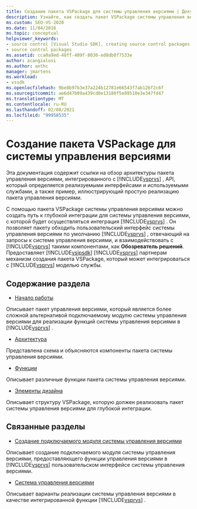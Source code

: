```yaml
---
title: Создание пакета VSPackage для системы управления версиями | Документация Майкрософт
description: Узнайте, как создать пакет VSPackage системы управления версиями, который создает путь глубокой интеграции для системы управления версиями для интеграции с Visual Studio.
ms.custom: SEO-VS-2020
ms.date: 11/04/2016
ms.topic: conceptual
helpviewer_keywords:
- source control [Visual Studio SDK], creating source control packages
- source control packages
ms.assetid: cca0a9ed-48ff-409f-8036-ed8db0f7533e
author: acangialosi
ms.author: anthc
manager: jmartens
ms.workload:
- vssdk
ms.openlocfilehash: 9be8b97b3e37a224b12781e66543f7ab126f2c6f
ms.sourcegitcommit: ae6d47b09a439cd0e13180f5e89510e3e347fd47
ms.translationtype: MT
ms.contentlocale: ru-RU
ms.lasthandoff: 02/08/2021
ms.locfileid: "99958535"
---
```

# <a name="create-a-source-control-vspackage"></a>Создание пакета VSPackage для системы управления версиями
Эта документация содержит ссылки на обзор архитектуры пакета управления версиями, интегрированного с [!INCLUDE[vsprvs](../../code-quality/includes/vsprvs_md.md)] , API, который определяется реализуемыми интерфейсами и используемыми службами, а также пример, иллюстрирующий простую реализацию пакета управления версиями.

 С помощью пакета VSPackage системы управления версиями можно создать путь к глубокой интеграции для системы управления версиями, с которой будет осуществляться интеграция [!INCLUDE[vsprvs](../../code-quality/includes/vsprvs_md.md)] . Он позволяет пакету обходить пользовательский интерфейс системы управления версиями по умолчанию [!INCLUDE[vsprvs](../../code-quality/includes/vsprvs_md.md)] , отвечающий на запросы к системе управления версиями, и взаимодействовать с [!INCLUDE[vsprvs](../../code-quality/includes/vsprvs_md.md)] такими компонентами, как **Обозреватель решений**. Предоставляет [!INCLUDE[vsipsdk](../../extensibility/includes/vsipsdk_md.md)] [!INCLUDE[vsprvs](../../code-quality/includes/vsprvs_md.md)] партнерам механизм создания пакета VSPackage, который может интегрироваться с [!INCLUDE[vsprvs](../../code-quality/includes/vsprvs_md.md)] моделью службы.

## <a name="in-this-section"></a>Содержание раздела
- [Начало работы](../../extensibility/internals/getting-started-with-source-control-vspackages.md)

 Описывает пакет управления версиями, который является более сложной альтернативой подключаемому модулю системы управления версиями для реализации функций системы управления версиями в [!INCLUDE[vsprvs](../../code-quality/includes/vsprvs_md.md)] .

- [Архитектура](../../extensibility/internals/source-control-vspackage-architecture.md)

 Представлена схема и объясняются компоненты пакета системы управления версиями.

- [Функции](../../extensibility/internals/source-control-vspackage-features.md)

 Описывает различные функции пакета системы управления версиями.

- [Элементы дизайна](../../extensibility/internals/source-control-vspackage-design-elements.md)

 Описывает структуру VSPackage, которую должен реализовать пакет системы управления версиями для глубокой интеграции.

## <a name="related-sections"></a>Связанные разделы
- [Создание подключаемого модуля системы управления версиями](../../extensibility/internals/creating-a-source-control-plug-in.md)

 Описывает создание подключаемого модуля системы управления версиями, предоставляющего функции управления версиями в [!INCLUDE[vsprvs](../../code-quality/includes/vsprvs_md.md)] пользовательском интерфейсе системы управления версиями.

- [Система управления версиями](../../extensibility/internals/source-control.md)

 Описывает варианты реализации системы управления версиями в качестве интегрированной функции [!INCLUDE[vsprvs](../../code-quality/includes/vsprvs_md.md)] .

